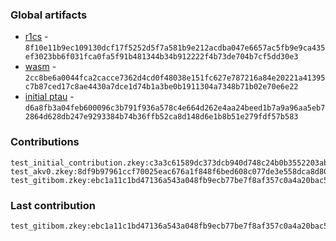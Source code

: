 ### Global artifacts
- [r1cs](./artifacts/circuit.r1cs) - `8f10e11b9ec109130dcf17f5252d5f7a581b9e212acdba047e6657ac5fb9e9ca435ef3023bb6f031fca0fa5f91b481344b34b912222f4b73de704b7cf5dd30e3`
- [wasm](./artifacts/circuit.wasm) - `2cc8be6a0044fca2cacce7362d4cd0f48038e151fc627e787216a84e20221a41395c7b87ced17c8ae4430a7dce1d74b1a3be0b1911304a7348b71b02e70e6e22`
- [initial ptau](./artifacts/initial.ptau) - `d6a8fb3a04feb600096c3b791f936a578c4e664d262e4aa24beed1b7a9a96aa5eb72864d628db247e9293384b74b36ffb52ca8d148d6e1b8b51e279fdf57b583`

### Contributions
```
test_initial_contribution.zkey:c3a3c61589dc373dcb940d748c24b0b3552203abd334415e580d3d64915363d59f32931c665c5ca1a9b6eb569f165ee7c964debca9b7783b874536e82fad4af3
test_akv0.zkey:8df9b97961ccf70025eac676a1f848f6bed608c077de3e558dca8d8094f9024559813c5e05f658174b141845e570f127c2b0d8f2ad9800514cf563a7ca4caae5
test_gitibom.zkey:ebc1a11c1bd47136a543a048fb9ecb77be7f8af357c0a4a20bac5a52bac695a6f352ec059717207e3c85cd71771018cce1a2e835ea9b21b1753e76ace00724a1
```

### Last contribution
```
test_gitibom.zkey:ebc1a11c1bd47136a543a048fb9ecb77be7f8af357c0a4a20bac5a52bac695a6f352ec059717207e3c85cd71771018cce1a2e835ea9b21b1753e76ace00724a1
```
